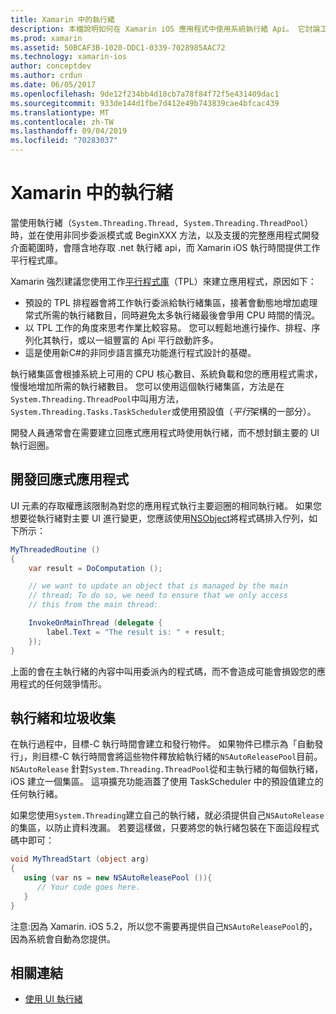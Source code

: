 ```yaml
---
title: Xamarin 中的執行緒
description: 本檔說明如何在 Xamarin iOS 應用程式中使用系統執行緒 Api。 它討論工作平行程式庫、建立回應式應用程式和垃圾收集。
ms.prod: xamarin
ms.assetid: 50BCAF3B-1020-DDC1-0339-7028985AAC72
ms.technology: xamarin-ios
author: conceptdev
ms.author: crdun
ms.date: 06/05/2017
ms.openlocfilehash: 9de12f234bb4d18cb7a78f84f72f5e431409dac1
ms.sourcegitcommit: 933de144d1fbe7d412e49b743839cae4bfcac439
ms.translationtype: MT
ms.contentlocale: zh-TW
ms.lasthandoff: 09/04/2019
ms.locfileid: "70283037"
---
```

# <a name="threading-in-xamarinios"></a>Xamarin 中的執行緒

當使用執行緒（`System.Threading.Thread, System.Threading.ThreadPool`）時，並在使用非同步委派模式或 BeginXXX 方法，以及支援的完整應用程式開發介面範圍時，會隱含地存取 .net 執行緒 api，而 Xamarin iOS 執行時間提供工作平行程式庫。



Xamarin 強烈建議您使用工作[平行程式庫](https://msdn.microsoft.com/library/dd460717.aspx)（TPL）來建立應用程式，原因如下：
- 預設的 TPL 排程器會將工作執行委派給執行緒集區，接著會動態地增加處理常式所需的執行緒數目，同時避免太多執行緒最後會爭用 CPU 時間的情況。 
- 以 TPL 工作的角度來思考作業比較容易。 您可以輕鬆地進行操作、排程、序列化其執行，或以一組豐富的 Api 平行啟動許多。 
- 這是使用新C#的非同步語言擴充功能進行程式設計的基礎。 


執行緒集區會根據系統上可用的 CPU 核心數目、系統負載和您的應用程式需求，慢慢地增加所需的執行緒數目。 您可以使用這個執行緒集區，方法是在`System.Threading.ThreadPool`中叫用方法， `System.Threading.Tasks.TaskScheduler`或使用預設值（*平行*架構的一部分）。

開發人員通常會在需要建立回應式應用程式時使用執行緒，而不想封鎖主要的 UI 執行迴圈。

 <a name="Developing_Responsive_Applications" />


## <a name="developing-responsive-applications"></a>開發回應式應用程式

UI 元素的存取權應該限制為對您的應用程式執行主要迴圈的相同執行緒。 如果您想要從執行緒對主要 UI 進行變更，您應該使用[NSObject](xref:Foundation.NSObject)將程式碼排入佇列，如下所示：

```csharp
MyThreadedRoutine ()  
{  
    var result = DoComputation ();  

    // we want to update an object that is managed by the main
    // thread; To do so, we need to ensure that we only access
    // this from the main thread:

    InvokeOnMainThread (delegate {  
        label.Text = "The result is: " + result;  
    });
}
```

上面的會在主執行緒的內容中叫用委派內的程式碼，而不會造成可能會損毀您的應用程式的任何競爭情形。

 <a name="Threading_and_Garbage_Collection" />


## <a name="threading-and-garbage-collection"></a>執行緒和垃圾收集

在執行過程中，目標-C 執行時間會建立和發行物件。 如果物件已標示為「自動發行」，則目標-C 執行時間會將這些物件釋放給執行緒的`NSAutoReleasePool`目前。 `NSAutoRelease` 針對`System.Threading.ThreadPool`從和主執行緒的每個執行緒，iOS 建立一個集區。 這項擴充功能涵蓋了使用 TaskScheduler 中的預設值建立的任何執行緒。

如果您使用`System.Threading`建立自己的執行緒，就必須提供自己`NSAutoRelease`的集區，以防止資料洩漏。 若要這樣做，只要將您的執行緒包裝在下面這段程式碼中即可：

```csharp
void MyThreadStart (object arg)
{
   using (var ns = new NSAutoReleasePool ()){
      // Your code goes here.
   }
}
```

注意:因為 Xamarin. iOS 5.2，所以您不需要再提供自己`NSAutoReleasePool`的，因為系統會自動為您提供。


## <a name="related-links"></a>相關連結

- [使用 UI 執行緒](~/ios/user-interface/ios-ui/ui-thread.md)
